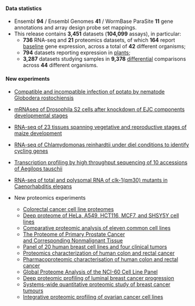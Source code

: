 #### Data statistics

- Ensembl **94** / Ensembl Genomes **41** / WormBase ParaSite **11** gene annotations and
  array design probe set mappings.   
- This release contains **3,451** datasets (**104,099** assays), in particular:            
  - **736** RNA-seq and **21** proteomics datasets, of which **164** report
    [baseline](https://www.ebi.ac.uk/gxa/baseline/experiments) gene expression, across a total of **42** different
    organisms;           
  - **794** datasets reporting expression in [plants](https://www.ebi.ac.uk/gxa/plant/experiments);               
  - **3,287** datasets studying samples in **9,378**
    [differential](https://www.ebi.ac.uk/gxa/help/index.html#differential-expression) comparisons across **44**
    different organisms.

#### New experiments

- [Compatible and incompatible infection of potato
  by nematode Globodera rostochiensis](https://www.ebi.ac.uk/gxa/experiments/E-MTAB-5215)
- [mRNAseq of Drosophila S2 cells after knockdown of EJC components
  developmental stages](https://www.ebi.ac.uk/gxa/experiments/E-MTAB-7271)
- [RNA-seq of 23 tissues spanning vegetative
  and reproductive stages of maize development](https://www.ebi.ac.uk/gxa/experiments/E-GEOD-50191)
- [RNA-seq of Chlamydomonas reinhardtii under diel
  conditions to identify cycling genes](https://www.ebi.ac.uk/gxa/experiments/E-GEOD-62671)
- [Transcription profiling by high throughput sequencing
  of 10 accessions of Aegilops tauschii](https://www.ebi.ac.uk/gxa/experiments/E-MTAB-5071)
- [RNA-seq of total and polysomal RNA of clk-1(qm30) mutants
  in Caenorhabditis elegans](https://www.ebi.ac.uk/gxa/experiments/E-MTAB-7166)

- New proteomics experiments        
  - [Colorectal cancer cell line proteomes](https://www.ebi.ac.uk/gxa/experiments/E-PROT-18)
  - [Deep proteome of HeLa, A549, HCT116, MCF7, and SHSY5Y
    cell lines](https://www.ebi.ac.uk/gxa/experiments/E-PROT-19)
  - [Comparative proteomic analysis of eleven common
    cell lines](https://www.ebi.ac.uk/gxa/experiments/E-PROT-20)
  - [The Proteome of Primary Prostate Cancer  
    and Corresponding Nonmalignant Tissue](https://www.ebi.ac.uk/gxa/experiments/E-PROT-21)
  - [Panel of 20 human breast cell lines and four
    clinical tumors](https://www.ebi.ac.uk/gxa/experiments/E-PROT-22)
  - [Proteomics characterization of human colon
    and rectal cancer](https://www.ebi.ac.uk/gxa/experiments/E-PROT-23)
  - [Pharmacoproteomic characterisation of human colon
    and rectal cancer](https://www.ebi.ac.uk/gxa/experiments/E-PROT-24)
  - [Global Proteome Analysis of the NCI-60
    Cell Line Panel](https://www.ebi.ac.uk/gxa/experiments/E-PROT-25)
  - [Deep proteomic profiling of luminal breast
    cancer progression](https://www.ebi.ac.uk/gxa/experiments/E-PROT-26)
  - [Systems-wide quantitative proteomic study of
    breast cancer tumours](https://www.ebi.ac.uk/gxa/experiments/E-PROT-27)
  - [Integrative proteomic profiling of ovarian
    cancer cell lines](https://www.ebi.ac.uk/gxa/experiments/E-PROT-28)
